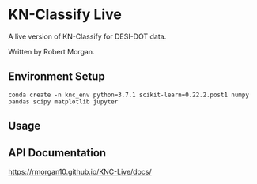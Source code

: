 # KN-Classify Live

A live version of KN-Classify for DESI-DOT data.

Written by Robert Morgan.

## Environment Setup

`conda create -n knc_env python=3.7.1 scikit-learn=0.22.2.post1 numpy pandas scipy matplotlib jupyter`

## Usage



## API Documentation

https://rmorgan10.github.io/KNC-Live/docs/
